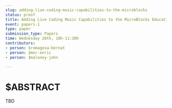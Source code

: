 ```yaml
---
slug: adding-live-coding-music-capabilities-to-the-microblocks
status: proof
title: Adding Live Coding Music Capabilities to the MicroBlocks Educational Programming Language
event: papers-1
type: paper
submission_type: Papers
time: Wednesday 28th, 10h-11:30h
contributors:
- person: $romagosa-bernat
- person: $mor-enric
- person: $maloney-john

---
```


# $ABSTRACT

TBD

